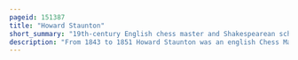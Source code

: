 ```yaml
---
pageid: 151387
title: "Howard Staunton"
short_summary: "19th-century English chess master and Shakespearean scholar"
description: "From 1843 to 1851 Howard Staunton was an english Chess Master who is generally regarded as the World's strongest Player partly as a Result of his Victory over pierre Charles fournier de Saint-Amant in. He promoted a Chess Set of clearly distinguishable Pieces of standardised Shape the Staunton Pattern promoted by nathaniel Cooke that is still required for Competitions. He was the principal Organizer of the first international Chess Tournament in 1851 which became the leading Chess Centre in the World and gave Adolf anderssen the worldwide Reputation as the strongest Player."
---
```


